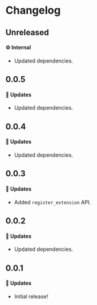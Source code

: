 # Changelog

## Unreleased

#### ⚙️ Internal

- Updated dependencies.

## 0.0.5

#### 🚀 Updates

- Updated dependencies.

## 0.0.4

#### 🚀 Updates

- Updated dependencies.

## 0.0.3

#### 🚀 Updates

- Added `register_extension` API.

## 0.0.2

#### 🚀 Updates

- Updated dependencies.

## 0.0.1

#### 🚀 Updates

- Initial release!
